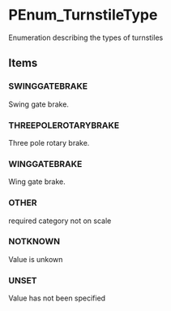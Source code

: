 # PEnum_TurnstileType

Enumeration describing the types of turnstiles

## Items

### SWINGGATEBRAKE
Swing gate brake.

### THREEPOLEROTARYBRAKE
Three pole rotary brake.

### WINGGATEBRAKE
Wing gate brake.

### OTHER
required category not on scale

### NOTKNOWN
Value is unkown

### UNSET
Value has not been specified
